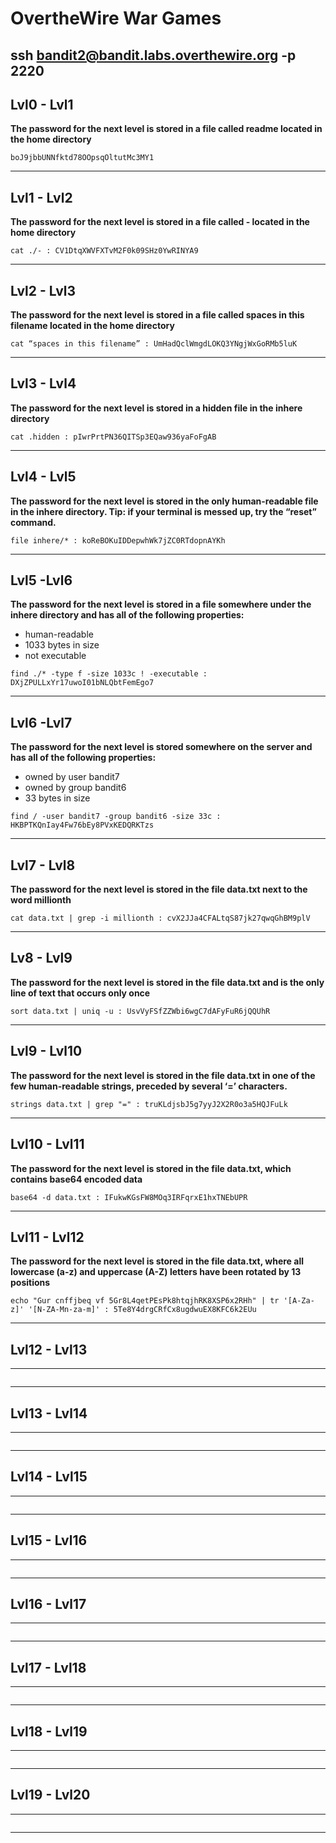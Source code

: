 # OvertheWire War Games

## ssh bandit2@bandit.labs.overthewire.org -p 2220

## Lvl0 - Lvl1

**The password for the next level is stored in a file called readme located in the home directory**

```
boJ9jbbUNNfktd78OOpsqOltutMc3MY1
```
--------------

## Lvl1 - Lvl2

**The password for the next level is stored in a file called - located in the home directory**
```
cat ./- : CV1DtqXWVFXTvM2F0k09SHz0YwRINYA9
```
--------------


## Lvl2 - Lvl3

**The password for the next level is stored in a file called spaces in this filename located in the home directory**

```
cat “spaces in this filename” : UmHadQclWmgdLOKQ3YNgjWxGoRMb5luK
```
--------------

## Lvl3 - Lvl4

**The password for the next level is stored in a hidden file in the inhere directory**

```
cat .hidden : pIwrPrtPN36QITSp3EQaw936yaFoFgAB
```
--------------

## Lvl4 - Lvl5 

**The password for the next level is stored in the only human-readable file in the inhere directory. Tip: if your terminal is messed up, try the “reset” command.**

```
file inhere/* : koReBOKuIDDepwhWk7jZC0RTdopnAYKh
```
--------------

## Lvl5 -Lvl6

**The password for the next level is stored in a file somewhere under the inhere directory and has all of the following properties:**

 - human-readable
 - 1033 bytes in size
 - not executable

```
find ./* -type f -size 1033c ! -executable : DXjZPULLxYr17uwoI01bNLQbtFemEgo7
```
--------------

## Lvl6 -Lvl7

**The password for the next level is stored somewhere on the server and has all of the following properties:**

 - owned by user bandit7
 - owned by group bandit6
 - 33 bytes in size

```
find / -user bandit7 -group bandit6 -size 33c : HKBPTKQnIay4Fw76bEy8PVxKEDQRKTzs
```
--------------

## Lvl7 - Lvl8

**The password for the next level is stored in the file data.txt next to the word millionth**

```
cat data.txt | grep -i millionth : cvX2JJa4CFALtqS87jk27qwqGhBM9plV
```

--------------

## Lv8 - Lvl9

**The password for the next level is stored in the file data.txt and is the only line of text that occurs only once**

```
sort data.txt | uniq -u : UsvVyFSfZZWbi6wgC7dAFyFuR6jQQUhR
```
--------------

## Lvl9 - Lvl10


**The password for the next level is stored in the file data.txt in one of the few human-readable strings, preceded by several ‘=’ characters.**

```
strings data.txt | grep "=" : truKLdjsbJ5g7yyJ2X2R0o3a5HQJFuLk
```

--------------

## Lvl10 - Lvl11

**The password for the next level is stored in the file data.txt, which contains base64 encoded data**

```
base64 -d data.txt : IFukwKGsFW8MOq3IRFqrxE1hxTNEbUPR
```

--------------


## Lvl11 - Lvl12

**The password for the next level is stored in the file data.txt, where all lowercase (a-z) and uppercase (A-Z) letters have been rotated by 13 positions**

```
echo "Gur cnffjbeq vf 5Gr8L4qetPEsPk8htqjhRK8XSP6x2RHh" | tr '[A-Za-z]' '[N-ZA-Mn-za-m]' : 5Te8Y4drgCRfCx8ugdwuEX8KFC6k2EUu
```

--------------


## Lvl12 - Lvl13

****

```

```

--------------


## Lvl13 - Lvl14

****

```

```

--------------


## Lvl14 - Lvl15

****

```

```

--------------


## Lvl15 - Lvl16

****

```

```

--------------


## Lvl16 - Lvl17

****

```

```

--------------


## Lvl17 - Lvl18

****

```

```

--------------


## Lvl18 - Lvl19

****

```

```

--------------


## Lvl19 - Lvl20

****

```

```

--------------
